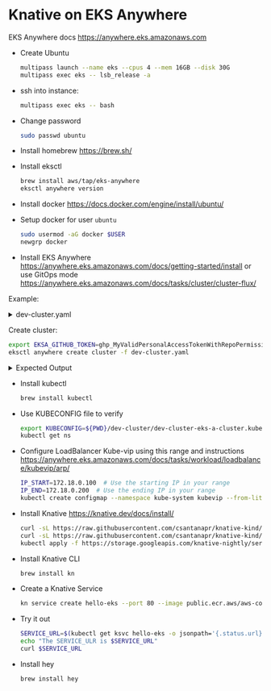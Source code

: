 # Knative on EKS Anywhere

EKS Anywhere docs https://anywhere.eks.amazonaws.com

- Create Ubuntu
    ```bash
    multipass launch --name eks --cpus 4 --mem 16GB --disk 30G
    multipass exec eks -- lsb_release -a
    ```
- ssh into instance:
    ```bash
    multipass exec eks -- bash
    ```
- Change password
  ```bash
  sudo passwd ubuntu
  ```
- Install homebrew https://brew.sh/
- Install eksctl
  ```bash
  brew install aws/tap/eks-anywhere
  eksctl anywhere version
  ```
- Install docker https://docs.docker.com/engine/install/ubuntu/
- Setup docker for user `ubuntu`
    ```bash
    sudo usermod -aG docker $USER
    newgrp docker
    ```

- Install EKS Anywhere https://anywhere.eks.amazonaws.com/docs/getting-started/install or use GitOps mode https://anywhere.eks.amazonaws.com/docs/tasks/cluster/cluster-flux/

Example:

<details><summary>dev-cluster.yaml</summary>

```yaml
apiVersion: anywhere.eks.amazonaws.com/v1alpha1
kind: Cluster
metadata:
  name: dev-cluster
spec:
  gitOpsRef:
    kind: GitOpsConfig
    name: my-dev-cluster
  clusterNetwork:
    cni: cilium
    pods:
      cidrBlocks:
      - 192.168.0.0/16
    services:
      cidrBlocks:
      - 10.96.0.0/12
  controlPlaneConfiguration:
    count: 1
  datacenterRef:
    kind: DockerDatacenterConfig
    name: dev-cluster
  externalEtcdConfiguration:
    count: 1
  kubernetesVersion: "1.21"
  managementCluster:
    name: dev-cluster
  workerNodeGroupConfigurations:
  - count: 1

---
apiVersion: anywhere.eks.amazonaws.com/v1alpha1
kind: DockerDatacenterConfig
metadata:
  name: dev-cluster
spec: {}

---
apiVersion: anywhere.eks.amazonaws.com/v1alpha1
kind: GitOpsConfig
metadata:
  name: my-dev-cluster
spec:
  flux:
    github:
      personal: true
      repository: eks-anywhere-clusters
      owner: csantanapr
```
</details>


Create cluster:
```bash
export EKSA_GITHUB_TOKEN=ghp_MyValidPersonalAccessTokenWithRepoPermissions
eksctl anywhere create cluster -f dev-cluster.yaml
```


<details><summary>Expected Output</summary>
```bash
Checking Github Access Token permissions
✅ Github personal access token has the required repo permissions
Performing setup and validations
Warning: The docker infrastructure provider is meant for local development and testing only
✅ Docker Provider setup is valid
✅ Flux path
✅ Create preflight validations pass
Creating new bootstrap cluster
Installing cluster-api providers on bootstrap cluster
Provider specific setup
Creating new workload cluster
Installing networking on workload cluster
Installing storage class on workload cluster
Installing cluster-api providers on workload cluster
Moving cluster management from bootstrap to workload cluster
Installing EKS-A custom components (CRD and controller) on workload cluster
Creating EKS-A CRDs instances on workload cluster
Installing AddonManager and GitOps Toolkit on workload cluster
Adding cluster configuration files to Git
Enumerating objects: 5, done.
Counting objects: 100% (5/5), done.
Compressing objects: 100% (4/4), done.
Total 5 (delta 0), reused 0 (delta 0), pack-reused 0
Finalized commit and committed to local repository      {"hash": "a02eb3973608aab0e40e6a4ed1e8ccb45dd4005e"}
Writing cluster config file
Deleting bootstrap cluster
🎉 Cluster created!
```

</details>

- Install kubectl
  ```bash
  brew install kubectl
  ```


- Use KUBECONFIG file to verify
  ```bash
  export KUBECONFIG=${PWD}/dev-cluster/dev-cluster-eks-a-cluster.kubeconfig
  kubectl get ns
  ```

- Configure LoadBalancer Kube-vip using this range and instructions https://anywhere.eks.amazonaws.com/docs/tasks/workload/loadbalance/kubevip/arp/
  ```bash
  IP_START=172.18.0.100  # Use the starting IP in your range
  IP_END=172.18.0.200  # Use the ending IP in your range
  kubectl create configmap --namespace kube-system kubevip --from-literal range-global=${IP_START}-${IP_END}
  ```

- Install Knative https://knative.dev/docs/install/
  ```bash
  curl -sL https://raw.githubusercontent.com/csantanapr/knative-kind/master/02-serving.sh | bash
  curl -sL https://raw.githubusercontent.com/csantanapr/knative-kind/master/02-kourier.sh | bash
  kubectl apply -f https://storage.googleapis.com/knative-nightly/serving/latest/serving-default-domain.yaml
  ```

- Install Knative CLI
  ```bash
  brew install kn
  ```

- Create a Knative Service
  ```bash
  kn service create hello-eks --port 80 --image public.ecr.aws/aws-containers/hello-eks-anywhere:latest
  ```

- Try it out
  ```bash
  SERVICE_URL=$(kubectl get ksvc hello-eks -o jsonpath='{.status.url}')
  echo "The SERVICE_ULR is $SERVICE_URL"
  curl $SERVICE_URL
  ```

- Install hey
  ```bash
  brew install hey
  ```